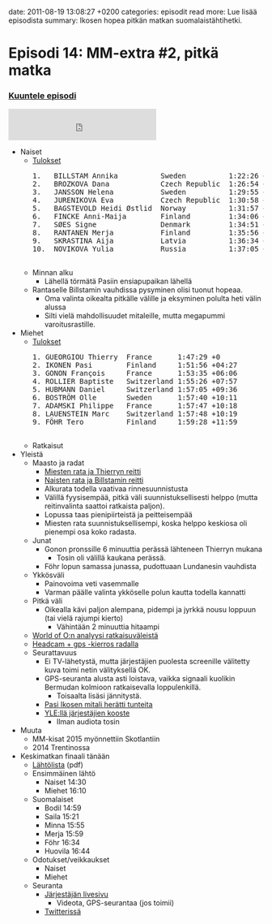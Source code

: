 date: 2011-08-19 13:08:27 +0200
categories: episodit
read more: Lue lis&auml;&auml; episodista
summary: Ikosen hopea pitk&auml;n matkan suomalaist&auml;htihetki.

# Episodi 14: MM-extra #2, pitk&auml; matka

### [Kuuntele episodi](http://traffic.libsyn.com/raskaasti/episodi-14.output.mp3)

<script type="text/javascript" src="http://player.wizzard.tv/player/o/j/x/133545913101/config/k-a981f8b500e1d1de/uuid/root/height/240/width/480/episode/k-ae99ede7697e2825.m4v"></script>

<iframe src="http://www.facebook.com/plugins/likebox.php?href=http%3A%2F%2Fwww.facebook.com%2Fpages%2FRaskaasti%2F164707666913459&amp;width=292&amp;colorscheme=dark&amp;show_faces=false&amp;stream=false&amp;header=false&amp;height=62" scrolling="no" frameborder="0" style="border:none; overflow:hidden; width:292px; height:62px;" allowTransparency="true">
</iframe>

<ul>
  <li>Naiset
  </li>
  <li style="list-style: none">
    <ul>
      <li>
        <a href="http://live.woc2011.fr/data/uploads/live/long-finals/W-100.html">Tulokset</a>
        <pre>
1.   BILLSTAM Annika          Sweden          1:22:26 +0
2.   BROZKOVA Dana            Czech Republic  1:26:54 +04:28
3.   JANSSON Helena           Sweden          1:29:55 +07:29
4.   JURENIKOVA Eva           Czech Republic  1:30:58 +08:32
5.   BAGSTEVOLD Heidi &Oslash;stlid  Norway          1:31:57 +09:31
6.   FINCKE Anni-Maija        Finland         1:34:06 +11:40
7.   S&Oslash;ES Signe               Denmark         1:34:51 +12:25
8.   RANTANEN Merja           Finland         1:35:56 +13:30
9.   SKRASTINA Aija           Latvia          1:36:34 +14:08
10.  NOVIKOVA Yulia           Russia          1:37:05 +14:39

</pre>
      </li>
    </ul>
  </li>
</ul>
<ul>
  <li style="list-style: none">
    <ul>
      <li>Minnan alku
      </li>
      <li style="list-style: none">
        <ul>
          <li>L&auml;hell&auml; t&ouml;rm&auml;t&auml; Pasiin ensiapupaikan l&auml;hell&auml;
          </li>
        </ul>
      </li>
      <li>Rantaselle Billstamin vauhdissa pysyminen olisi tuonut hopeaa.
      </li>
      <li style="list-style: none">
        <ul>
          <li>Oma valinta oikealta pitk&auml;lle v&auml;lille ja eksyminen polulta heti v&auml;lin alussa
          </li>
          <li>Silti viel&auml; mahdollisuudet mitaleille, mutta megapummi varoitusrastille.
          </li>
        </ul>
      </li>
    </ul>
  </li>
  <li>Miehet
  </li>
  <li style="list-style: none">
    <ul>
      <li>
        <a href="http://live.woc2011.fr/data/uploads/live/long-finals/M-100.html">Tulokset</a>
        <p>
          <pre>
1. GUEORGIOU Thierry  France      1:47:29 +0
2. IKONEN Pasi        Finland     1:51:56 +04:27
3. GONON Fran&ccedil;ois     France      1:53:35 +06:06
4. ROLLIER Baptiste   Switzerland 1:55:26 +07:57
5. HUBMANN Daniel     Switzerland 1:57:05 +09:36
6. BOSTR&Ouml;M Olle       Sweden      1:57:40 +10:11
7. ADAMSKI Philippe   France      1:57:47 +10:18
8. LAUENSTEIN Marc    Switzerland 1:57:48 +10:19
9. F&Ouml;HR Tero          Finland     1:59:28 +11:59            
          </pre>
        </p>
      </li>
    </ul>
  </li>
</ul>

<ul>
  <li style="list-style: none">
    <ul>
      <li>Ratkaisut
      </li>
    </ul>
  </li>
  <li>Yleist&auml;
  </li>
  <li style="list-style: none">
    <ul>
      <li>Maasto ja radat
      </li>
      <li style="list-style: none">
        <ul>
          <li>
            <a href="http://live.woc2011.fr/data/uploads/maps/long_jpg/1.Thierry-Gueorgiou.jpg">Miesten rata ja Thierryn reitti</a>
          </li>
          <li>
            <a href="http://live.woc2011.fr/data/uploads/maps/long_jpg/1_Annika-Billstam.jpg">Naisten rata ja Billstamin reitti</a>
          </li>
          <li>Alkurata todella vaativaa rinnesuunnistusta
          </li>
          <li>V&auml;lill&auml; fyysisemp&auml;&auml;, pitk&auml; v&auml;li suunnistuksellisesti helppo (mutta reitinvalinta saattoi ratkaista paljon).
          </li>
          <li>Lopussa taas pienipiirteist&auml; ja peitteisemp&auml;&auml;
          </li>
          <li>Miesten rata suunnistuksellisempi, koska helppo keskiosa oli pienempi osa koko radasta.
          </li>
        </ul>
      </li>
      <li>Junat
      </li>
      <li style="list-style: none">
        <ul>
          <li>Gonon pronssille 6 minuuttia per&auml;ss&auml; l&auml;hteneen Thierryn mukana
          </li>
          <li style="list-style: none">
            <ul>
              <li>Tosin oli v&auml;lill&auml; kaukana per&auml;ss&auml;.
              </li>
            </ul>
          </li>
          <li>F&ouml;hr lopun samassa junassa, pudottuaan Lundanesin vauhdista
          </li>
        </ul>
      </li>
      <li>Ykk&ouml;sv&auml;li
      </li>
      <li style="list-style: none">
        <ul>
          <li>Painovoima veti vasemmalle
          </li>
          <li>Varman p&auml;&auml;lle valinta ykk&ouml;selle polun kautta todella kannatti
          </li>
        </ul>
      </li>
      <li>Pitk&auml; v&auml;li
      </li>
      <li style="list-style: none">
        <ul>
          <li>Oikealla k&auml;vi paljon alempana, pidempi ja jyrkk&auml; nousu loppuun (tai viel&auml; rajumpi kierto)
          </li>
          <li style="list-style: none">
            <ul>
              <li>V&auml;hint&auml;&auml;n 2 minuuttia hitaampi
              </li>
            </ul>
          </li>
        </ul>
      </li>
      <li>
        <a href="http://news.worldofo.com/2011/08/18/gps-illustrations-woc-long-distance/">World of O:n analyysi ratkaisuv&auml;leist&auml;</a>
      </li>
      <li>
        <a href="http://news.worldofo.com/2011/08/19/woc-long-headcam-gps/">Headcam + gps -kierros radalla</a>
      </li>
      <li>Seurattavuus
      </li>
      <li style="list-style: none">
        <ul>
          <li>Ei TV-l&auml;hetyst&auml;, mutta j&auml;rjest&auml;jien puolesta screenille v&auml;litetty kuva toimi netin v&auml;lityksell&auml; OK.
          </li>
          <li>GPS-seuranta alusta asti loistava, vaikka signaali kuolikin Bermudan kolmioon ratkaisevalla loppulenkill&auml;.
          </li>
          <li style="list-style: none">
            <ul>
              <li>Toisaalta lis&auml;si j&auml;nnityst&auml;.
              </li>
            </ul>
          </li>
          <li>
            <a href="http://areena.yle.fi/video/1313693852699">Pasi Ikosen mitali her&auml;tti tunteita</a>
          </li>
          <li>
            <a href="http://areena.yle.fi/video/1313666399061">YLE:ll&auml; j&auml;rjest&auml;jien kooste</a>
          </li>
          <li style="list-style: none">
            <ul>
              <li>Ilman audiota tosin
              </li>
            </ul>
          </li>
        </ul>
      </li>
    </ul>
  </li>
  <li>Muuta
  </li>
  <li style="list-style: none">
    <ul>
      <li>MM-kisat 2015 my&ouml;nnettiin Skotlantiin
      </li>
      <li>2014 Trentinossa
      </li>
    </ul>
  </li>
  <li>Keskimatkan finaali t&auml;n&auml;&auml;n
  </li>
  <li style="list-style: none">
    <ul>
      <li>
        <a href="http://live.woc2011.fr/data/uploads/startlist/sl_woc2011_middle_final_public.pdf">L&auml;ht&ouml;lista</a> (pdf)
      </li>
      <li>Ensimm&auml;inen l&auml;ht&ouml;
      </li>
      <li style="list-style: none">
        <ul>
          <li>Naiset 14:30
          </li>
          <li>Miehet 16:10
          </li>
        </ul>
      </li>
      <li>Suomalaiset
      </li>
      <li style="list-style: none">
        <ul>
          <li>Bodil 14:59
          </li>
          <li>Saila 15:21
          </li>
          <li>Minna 15:55
          </li>
          <li>Merja 15:59
          </li>
          <li>F&ouml;hr 16:34
          </li>
          <li>Huovila 16:44
          </li>
        </ul>
      </li>
      <li>Odotukset/veikkaukset
      </li>
      <li style="list-style: none">
        <ul>
          <li>Naiset
          </li>
          <li>Miehet
          </li>
        </ul>
      </li>
      <li>Seuranta
      </li>
      <li style="list-style: none">
        <ul>
          <li>
            <a href="http://live.woc2011.fr/index.php?id=middle-distance">J&auml;rjest&auml;j&auml;n livesivu</a>
          </li>
          <li style="list-style: none">
            <ul>
              <li>Videota, GPS-seurantaa (jos toimii)
              </li>
            </ul>
          </li>
          <li>
            <a href="http://twitter.com/raskaasti">Twitteriss&auml;</a>&nbsp;
          </li>
        </ul>
      </li>
    </ul>
  </li>
</ul>
